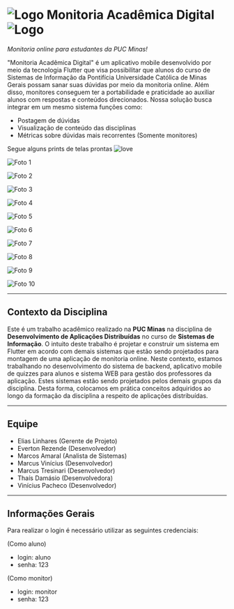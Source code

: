 # ![Logo][logo] Monitoria Acadêmica Digital ![Logo][logo]
*Monitoria online para estudantes da PUC Minas!*

"Monitoria Acadêmica Digital" é um aplicativo mobile desenvolvido por meio da tecnologia Flutter que visa possibilitar que alunos do curso de Sistemas de Informação da Pontifícia Universidade Católica de Minas Gerais possam sanar suas dúvidas por meio da monitoria online. Além disso, monitores conseguem ter a portabilidade e praticidade ao auxiliar alunos com respostas e conteúdos direcionados. Nossa solução busca integrar em um mesmo sistema funções como:
- Postagem de dúvidas
- Visualização de conteúdo das disciplinas
- Métricas sobre dúvidas mais recorrentes (Somente monitores)

Segue alguns prints de telas prontas ![love][heart]

![Foto 1][foto1]

![Foto 2][foto2]

![Foto 3][foto3]

![Foto 4][foto4]

![Foto 5][foto5]

![Foto 6][foto6]

![Foto 7][foto7]

![Foto 8][foto8]

![Foto 9][foto9]

![Foto 10][foto10]

***
Contexto da Disciplina
------
Este é um trabalho acadêmico realizado na **PUC Minas** na disciplina de **Desenvolvimento de Aplicações Distribuídas** 
no curso de **Sistemas de Informação**.
O intuito deste trabalho é projetar e construir um sistema em Flutter em acordo com demais sistemas que estão sendo projetados para montagem de uma aplicação de monitoria online. Neste contexto, estamos trabalhando no desenvolvimento do sistema de backend, aplicativo mobile de quizzes para alunos e sistema WEB para gestão dos professores da aplicação. Estes sistemas estão sendo projetados pelos demais grupos da disciplina.
Desta forma, colocamos em prática conceitos adquiridos ao longo da formação da disciplina a respeito de aplicações distribuídas.
***
Equipe
------
* Elias Linhares (Gerente de Projeto)
* Everton Rezende (Desenvolvedor)
* Marcos Amaral (Analista de Sistemas)
* Marcus Vinícius (Desenvolvedor)
* Marcus Tresinari (Desenvolvedor)
* Thaís Damásio (Desenvolvedora)
* Vinícius Pacheco (Desenvolvedor)
***
Informações Gerais
------
Para realizar o login é necessário utilizar as seguintes credenciais:

(Como aluno)
* login: aluno
* senha: 123

(Como monitor)
* login: monitor
* senha: 123

[logo]: https://img.icons8.com/offices/30/000000/curriculum.png "Logo"
[heart]: https://img.icons8.com/material-two-tone/24/000000/novel.png "Heart"


[foto1]: https://i.ibb.co/DwCJQsC/foto1.jpg "Foto 1"
[foto2]: https://i.ibb.co/MNQyV2G/foto2.jpg "Foto 2"
[foto3]: https://i.ibb.co/Cbyx54V/foto3.jpg "Foto 3"
[foto4]: https://i.ibb.co/sVRG6dv/foto4.jpg "Foto 4"
[foto5]: https://i.ibb.co/YXhXgGK/foto5.jpg "Foto 5"
[foto6]: https://i.ibb.co/QNR1ppZ/foto6.jpg "Foto 6"
[foto7]: https://i.ibb.co/rQhqgtv/foto7.jpg "Foto 7"
[foto8]: https://i.ibb.co/crNPXY8/foto8.jpg "Foto 8"
[foto9]: https://i.ibb.co/P67Z0Fm/foto9.jpg "Foto 9"
[foto10]: https://i.ibb.co/cgW9C3x/foto10.jpg "Foto 10"
